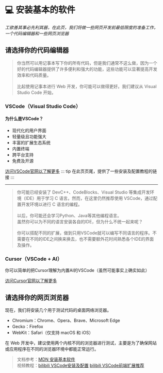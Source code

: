 # :computer: 安装基本的软件
*工欲善其事必先利其器，在此页，我们将做一些网页开发前最低限度的准备工作，一个代码编辑器和一些网页浏览器*

## 请选择你的代码编辑器
> 你当然可以用记事本写下你的所有代码，但是我们通常不这么做，因为一个好的代码编辑器提供了许多便利和强大的功能，这些功能可以显著提高开发效率和代码质量。<br><br>
比起使用记事本进行 Web 开发，你可能可以做得更好。我们建议从 Visual Studio Code 开始，
### VSCode（Visual Studio Code）
#### 为什么是VSCode？
- 现代化的用户界面
- 轻量级且功能强大
- 丰富的扩展生态系统
- 内置终端
- 跨平台支持
- 免费及开源


[访问VSCode官网以了解更多](https://code.visualstudio.com/)
::: tip
在此页页尾，提供了一些安装及配置教程的链接
:::

---
>你可能已经安装了 DevC++、CodeBlocks、Visual Studio 等集成开发环境（IDE）用于学习 C 语言。然而，在这里仍然推荐使用 VSCode，通过配置开发环境以进行 C 语言的编程。<br><br>
以后，你可能还会学习Python、Java等其他编程语言。<br>
虽然你可以为不同的语言安装各自的IDE，但为什么不统一起来呢？<br><br>
你可以搭配不同的扩展，做到只用VSCode就可以编写不同语言的程序。不需要在不同的IDE之间换来换去，也不需要额外花时间熟悉各个IDE的界面及操作。

### Cursor（VSCode + AI）
你可以简单的把Cursor理解为内置AI的VSCode（虽然可能事实上确实如此）

[访问Cursor官网以了解更多](https://www.cursor.com/)
## 请选择你的网页浏览器
现在，我们将安装几个用于测试代码的桌面网络浏览器。

- Chromium：Chrome、Opera、Brave、Microsoft Edge
- Gecko：Firefox
- WebKit：Safari（仅支持 macOS 和 iOS）

在 Web 开发中，建议使用两个内核不同的浏览器进行测试，主要是为了确保网站或应用程序在不同的浏览器环境中都能正常运行。



> 文档参考：[MDN 安装基本软件](https://developer.mozilla.org/en-US/docs/Learn/Getting_started_with_the_web/Installing_basic_software)<br>
> 视频教程：[bilibili VSCode安装及配置](https://www.bilibili.com/video/BV1BQ4y1j7fY/?spm_id_from=333.337.search-card.all.click)
[bilibili VSCode前端扩展推荐](https://www.bilibili.com/video/BV1kb4y1y7zr/?spm_id_from=333.337.search-card.all.click)